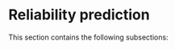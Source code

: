 <!--- Copyright (C) Matrisk GmbH 2022 -->

# Reliability prediction

This section contains the following subsections:
```{tableofcontents}
```